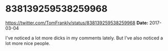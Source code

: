 # 838139259538259968
https://twitter.com/TomFrankly/status/838139259538259968
**Date:** 2017-03-04

I've noticed a lot more dicks in my comments lately. But I've also noticed a lot more nice people.
